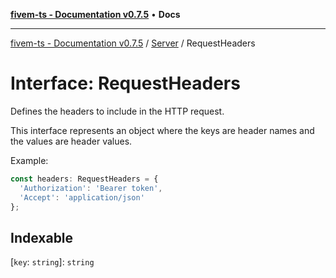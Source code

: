 [**fivem-ts - Documentation v0.7.5**](../../../README.md) • **Docs**

***

[fivem-ts - Documentation v0.7.5](../../../README.md) / [Server](../README.md) / RequestHeaders

# Interface: RequestHeaders

Defines the headers to include in the HTTP request.

This interface represents an object where the keys are header names
and the values are header values.

Example:
```ts
const headers: RequestHeaders = {
  'Authorization': 'Bearer token',
  'Accept': 'application/json'
};
```

## Indexable

 \[`key`: `string`\]: `string`
